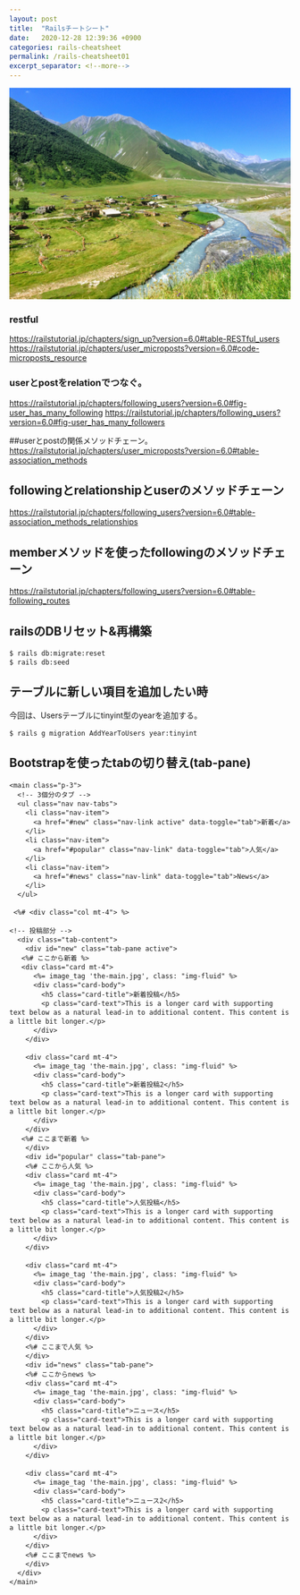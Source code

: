 ```yaml
---
layout: post
title:  "Railsチートシート"
date:   2020-12-28 12:39:36 +0900
categories: rails-cheatsheet
permalink: /rails-cheatsheet01
excerpt_separator: <!--more-->
---
```

![image here](/assets/img/thumbnail/nine.jpeg)
<!-- <div style="text-align: center;">
<img src="/assets/img/thumbnail/nine.jpeg" width="550px" height="400px">
</div> -->
<!--more-->

### restful
https://railstutorial.jp/chapters/sign_up?version=6.0#table-RESTful_users <br>
https://railstutorial.jp/chapters/user_microposts?version=6.0#code-microposts_resource


### userとpostをrelationでつなぐ。
https://railstutorial.jp/chapters/following_users?version=6.0#fig-user_has_many_following
https://railstutorial.jp/chapters/following_users?version=6.0#fig-user_has_many_followers

##userとpostの関係メソッドチェーン。
https://railstutorial.jp/chapters/user_microposts?version=6.0#table-association_methods

## followingとrelationshipとuserのメソッドチェーン
https://railstutorial.jp/chapters/following_users?version=6.0#table-association_methods_relationships


## memberメソッドを使ったfollowingのメソッドチェーン
https://railstutorial.jp/chapters/following_users?version=6.0#table-following_routes


## railsのDBリセット&再構築

```
$ rails db:migrate:reset
$ rails db:seed
```

## テーブルに新しい項目を追加したい時
今回は、Usersテーブルにtinyint型のyearを追加する。

```
$ rails g migration AddYearToUsers year:tinyint
```


## Bootstrapを使ったtabの切り替え(tab-pane)

```
<main class="p-3">
  <!-- 3個分のタブ -->
  <ul class="nav nav-tabs">
    <li class="nav-item">
      <a href="#new" class="nav-link active" data-toggle="tab">新着</a>
    </li>
    <li class="nav-item">
      <a href="#popular" class="nav-link" data-toggle="tab">人気</a>
    </li>
    <li class="nav-item">
      <a href="#news" class="nav-link" data-toggle="tab">News</a>
    </li>
  </ul>

 <%# <div class="col mt-4"> %>

<!-- 投稿部分 -->
  <div class="tab-content">
    <div id="new" class="tab-pane active">
   <%# ここから新着 %>
   <div class="card mt-4">
      <%= image_tag 'the-main.jpg', class: "img-fluid" %>
      <div class="card-body">
        <h5 class="card-title">新着投稿</h5>
        <p class="card-text">This is a longer card with supporting text below as a natural lead-in to additional content. This content is a little bit longer.</p>
      </div>
    </div>

    <div class="card mt-4">
      <%= image_tag 'the-main.jpg', class: "img-fluid" %>
      <div class="card-body">
        <h5 class="card-title">新着投稿2</h5>
        <p class="card-text">This is a longer card with supporting text below as a natural lead-in to additional content. This content is a little bit longer.</p>
      </div>
    </div>
   <%# ここまで新着 %>
    </div>
    <div id="popular" class="tab-pane">
    <%# ここから人気 %>
    <div class="card mt-4">
      <%= image_tag 'the-main.jpg', class: "img-fluid" %>
      <div class="card-body">
        <h5 class="card-title">人気投稿</h5>
        <p class="card-text">This is a longer card with supporting text below as a natural lead-in to additional content. This content is a little bit longer.</p>
      </div>
    </div>

    <div class="card mt-4">
      <%= image_tag 'the-main.jpg', class: "img-fluid" %>
      <div class="card-body">
        <h5 class="card-title">人気投稿2</h5>
        <p class="card-text">This is a longer card with supporting text below as a natural lead-in to additional content. This content is a little bit longer.</p>
      </div>
    </div>
    <%# ここまで人気 %>
    </div>
    <div id="news" class="tab-pane">
    <%# ここからnews %>
    <div class="card mt-4">
      <%= image_tag 'the-main.jpg', class: "img-fluid" %>
      <div class="card-body">
        <h5 class="card-title">ニュース</h5>
        <p class="card-text">This is a longer card with supporting text below as a natural lead-in to additional content. This content is a little bit longer.</p>
      </div>
    </div>

    <div class="card mt-4">
      <%= image_tag 'the-main.jpg', class: "img-fluid" %>
      <div class="card-body">
        <h5 class="card-title">ニュース2</h5>
        <p class="card-text">This is a longer card with supporting text below as a natural lead-in to additional content. This content is a little bit longer.</p>
      </div>
    </div>
    <%# ここまでnews %>
    </div>
  </div>
</main>

```
